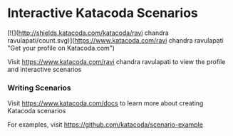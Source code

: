 # Interactive Katacoda Scenarios

[![](http://shields.katacoda.com/katacoda/ravi chandra ravulapati/count.svg)](https://www.katacoda.com/ravi chandra ravulapati "Get your profile on Katacoda.com")

Visit https://www.katacoda.com/ravi chandra ravulapati to view the profile and interactive scenarios

### Writing Scenarios
Visit https://www.katacoda.com/docs to learn more about creating Katacoda scenarios

For examples, visit https://github.com/katacoda/scenario-example
